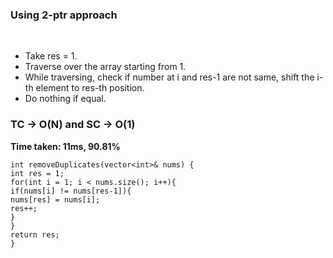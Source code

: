 ### Using 2-ptr approach
​
- Take res = 1.
- Traverse over the array starting from 1.
- While traversing, check if number at i and res-1 are not same, shift the i-th element to res-th position.
- Do nothing if equal.
​
### TC -> O(N) and SC -> O(1)
**Time taken: 11ms, 90.81%**
​
```
int removeDuplicates(vector<int>& nums) {
int res = 1;
for(int i = 1; i < nums.size(); i++){
if(nums[i] != nums[res-1]){
nums[res] = nums[i];
res++;
}
}
return res;
}
```